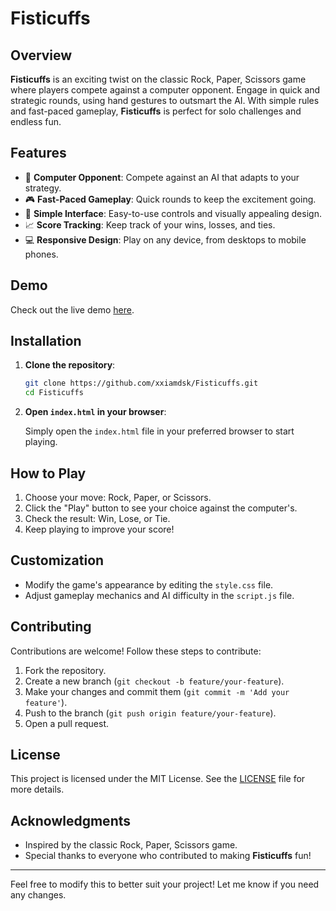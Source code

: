 # Fisticuffs


## Overview

**Fisticuffs** is an exciting twist on the classic Rock, Paper, Scissors game where players compete against a computer opponent. Engage in quick and strategic rounds, using hand gestures to outsmart the AI. With simple rules and fast-paced gameplay, **Fisticuffs** is perfect for solo challenges and endless fun.

## Features

- 🤖 **Computer Opponent**: Compete against an AI that adapts to your strategy.
- 🎮 **Fast-Paced Gameplay**: Quick rounds to keep the excitement going.
- 🎨 **Simple Interface**: Easy-to-use controls and visually appealing design.
- 📈 **Score Tracking**: Keep track of your wins, losses, and ties.
- 💻 **Responsive Design**: Play on any device, from desktops to mobile phones.

## Demo

Check out the live demo [here](https://xxiamdsk.github.io/Fisticuffs).

## Installation

1. **Clone the repository**:

   ```bash
   git clone https://github.com/xxiamdsk/Fisticuffs.git
   cd Fisticuffs
   ```

2. **Open `index.html` in your browser**:

   Simply open the `index.html` file in your preferred browser to start playing.

## How to Play

1. Choose your move: Rock, Paper, or Scissors.
2. Click the "Play" button to see your choice against the computer's.
3. Check the result: Win, Lose, or Tie.
4. Keep playing to improve your score!

## Customization

- Modify the game's appearance by editing the `style.css` file.
- Adjust gameplay mechanics and AI difficulty in the `script.js` file.

## Contributing

Contributions are welcome! Follow these steps to contribute:

1. Fork the repository.
2. Create a new branch (`git checkout -b feature/your-feature`).
3. Make your changes and commit them (`git commit -m 'Add your feature'`).
4. Push to the branch (`git push origin feature/your-feature`).
5. Open a pull request.

## License

This project is licensed under the MIT License. See the [LICENSE](./LICENSE) file for more details.

## Acknowledgments

- Inspired by the classic Rock, Paper, Scissors game.
- Special thanks to everyone who contributed to making **Fisticuffs** fun!

---

Feel free to modify this to better suit your project! Let me know if you need any changes.
